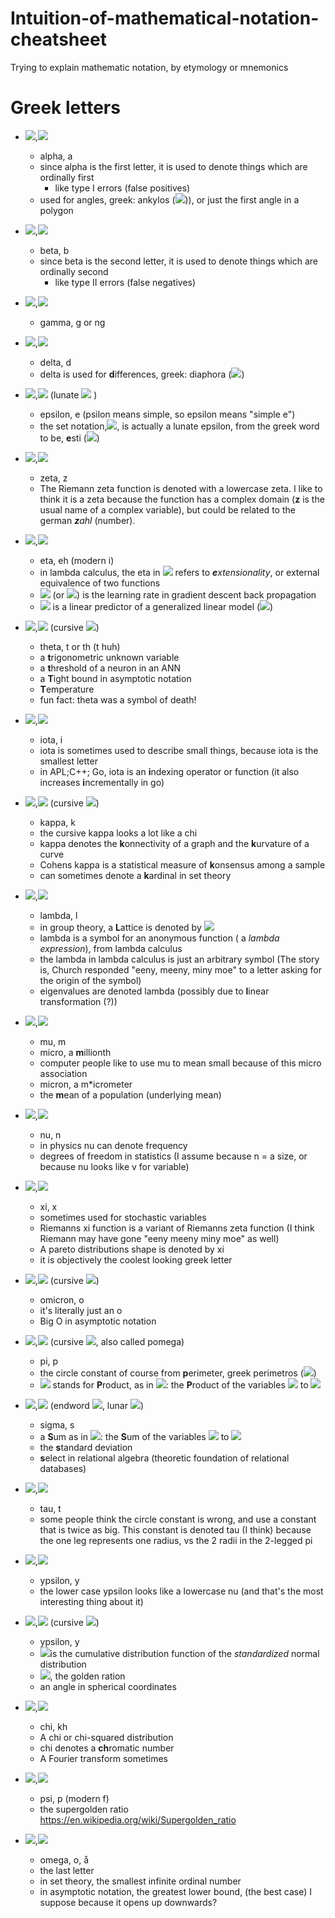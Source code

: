 # Intuition-of-mathematical-notation-cheatsheet
Trying to explain mathematic notation, by etymology or mnemonics

# Greek letters

 - <img src="https://render.githubusercontent.com/render/math?math=%5cAlpha">,<img src="https://render.githubusercontent.com/render/math?math=%5calpha">
 
    - alpha, a
    - since alpha is the first letter, it is used to denote things which are ordinally first
      - like type I errors (false positives)
    - used for angles, greek: ankylos (<img src="https://render.githubusercontent.com/render/math?math=%5calpha%5cgamma%5ckappa%5cupsilon%5clambda o%5cvarsigma">)), or just the first angle in a polygon
    
 - <img src="https://render.githubusercontent.com/render/math?math=%5cBeta">,<img src="https://render.githubusercontent.com/render/math?math=%5cbeta">
 
    - beta, b
    - since beta is the second letter, it is used to denote things which are ordinally second
      - like type II errors (false negatives)
    
 - <img src="https://render.githubusercontent.com/render/math?math=%5cGamma">,<img src="https://render.githubusercontent.com/render/math?math=%5cgamma">
 
    - gamma, g or ng
    
 - <img src="https://render.githubusercontent.com/render/math?math=%5cDelta">,<img src="https://render.githubusercontent.com/render/math?math=%5cdelta">
 
    - delta, d
    - delta is used for **d**ifferences, greek: diaphora (<img src="https://render.githubusercontent.com/render/math?math=%5cdelta%5ciota%5calpha%5cvarphi o%5crho%5calpha">)
    
 - <img src="https://render.githubusercontent.com/render/math?math=%5cE">,<img src="https://render.githubusercontent.com/render/math?math=%5cvarepsilon"> (lunate <img src="https://render.githubusercontent.com/render/math?math=%5cepsilon"> )
 
    - epsilon, e (psilon means simple, so epsilon means "simple e")
    - the set notation,<img src="https://render.githubusercontent.com/render/math?math=%5cin">, is actually a lunate epsilon, from the greek word to be, **e**sti (<img src="https://render.githubusercontent.com/render/math?math=%5cvarepsilon%5csigma%5ctau%5ciota">)
    
 - <img src="https://render.githubusercontent.com/render/math?math=%5cZ">,<img src="https://render.githubusercontent.com/render/math?math=%5czeta">
 
    - zeta, z
    - The Riemann zeta function is denoted with a lowercase zeta. I like to think it is a zeta because the function has a complex domain (**z** is the usual name of a complex variable), but could be related to the german ***z**ahl* (number).
    
 - <img src="https://render.githubusercontent.com/render/math?math=%5cH">,<img src="https://render.githubusercontent.com/render/math?math=%5ceta">
 
    - eta, eh (modern i)
    - in lambda calculus, the eta in <img src="https://render.githubusercontent.com/render/math?math=%5ceta-reduction"> refers to ***e**xtensionality*, or external equivalence of two functions
    - <img src="https://render.githubusercontent.com/render/math?math=%5ceta"> (or <img src="https://render.githubusercontent.com/render/math?math=%5calpha">) is the learning rate in gradient descent back propagation
    - <img src="https://render.githubusercontent.com/render/math?math=%5ceta"> is a linear predictor of a generalized linear model (<img src="https://render.githubusercontent.com/render/math?math=%5ceta=%5cX%5cbeta">)
    
 - <img src="https://render.githubusercontent.com/render/math?math=%5cTheta">,<img src="https://render.githubusercontent.com/render/math?math=%5ctheta"> (cursive <img src="https://render.githubusercontent.com/render/math?math=%5cvartheta">)
 
    - theta, t or th (t huh)
    - a **t**rigonometric unknown variable
    - a **t**hreshold of a neuron in an ANN
    - a **T**ight bound in asymptotic notation
    - **T**emperature
    - fun fact: theta was a symbol of death!

 - <img src="https://render.githubusercontent.com/render/math?math=%5cI">,<img src="https://render.githubusercontent.com/render/math?math=%5ciota">
 
    - iota, i
    - iota is sometimes used to describe small things, because iota is the smallest letter
    - in APL;C++; Go, iota is an **i**ndexing operator or function (it also increases **i**ncrementally in go)

 - <img src="https://render.githubusercontent.com/render/math?math=%5cKappa">,<img src="https://render.githubusercontent.com/render/math?math=%5ckappa"> (cursive <img src="https://render.githubusercontent.com/render/math?math=%5cvarkappa">)
 
    - kappa, k
    - the cursive kappa looks a lot like a chi
    - kappa denotes the **k**onnectivity of a graph and the **k**urvature of a curve
    - Cohens kappa is a statistical measure of **k**onsensus among a sample
    - can sometimes denote a **k**ardinal in set theory
    
 - <img src="https://render.githubusercontent.com/render/math?math=%5cLambda">,<img src="https://render.githubusercontent.com/render/math?math=%5clambda">
 
    - lambda, l
    - in group theory, a **L**attice is denoted by <img src="https://render.githubusercontent.com/render/math?math=%5cLambda">
    - lambda is a symbol for an anonymous function ( a *lambda expression*), from lambda calculus
    - the lambda in lambda calculus is just an arbitrary symbol (The story is, Church responded "eeny, meeny, miny moe" to a letter asking for the origin of the symbol)
    - eigenvalues are denoted lambda (possibly due to **l**inear transformation (?))
  
 - <img src="https://render.githubusercontent.com/render/math?math=%5cM">,<img src="https://render.githubusercontent.com/render/math?math=%5cmu">
 
    - mu, m
    - micro, a **m**illionth
    - computer people like to use mu to mean small because of this micro association
    - micron, a m*icrometer
    - the **m**ean of a population (underlying mean)
    
 - <img src="https://render.githubusercontent.com/render/math?math=%5cN">,<img src="https://render.githubusercontent.com/render/math?math=%5cnu">
 
    - nu, n
    - in physics nu can denote frequency
    - degrees of freedom in statistics (I assume because n = a size, or because nu looks like v for variable)
    
 - <img src="https://render.githubusercontent.com/render/math?math=%5cXi">,<img src="https://render.githubusercontent.com/render/math?math=%5cxi">
 
    - xi, x
    - sometimes used for stochastic variables
    - Riemanns xi function is a variant of Riemanns zeta function (I think Riemann may have gone "eeny meeny miny moe" as well)
    - A pareto distributions shape is denoted by xi
    - it is objectively the coolest looking greek letter
   
 - <img src="https://render.githubusercontent.com/render/math?math=%5cO">,<img src="https://render.githubusercontent.com/render/math?math=o"> (cursive <img src="https://render.githubusercontent.com/render/math?math=%5comicron">)
   - omicron, o
   - it's literally just an o
   - Big O in asymptotic notation

 - <img src="https://render.githubusercontent.com/render/math?math=%5cPi">,<img src="https://render.githubusercontent.com/render/math?math=%5cpi"> (cursive <img src="https://render.githubusercontent.com/render/math?math=%5cvarpi">, also called pomega)
   - pi, p
   - the circle constant of course from **p**erimeter, greek perimetros (<img src="https://render.githubusercontent.com/render/math?math=%5cpi%5cepsilon%5crho%5ciota%5cmu%5cepsilon%5ctau%5crho o%5cvarsigma">)
   - <img src="https://render.githubusercontent.com/render/math?math=%5cPi"> stands for **P**roduct, as in <img src="https://render.githubusercontent.com/render/math?math=%5cprod_{i=1}^{n}x_i">: the **P**roduct of the variables <img src="https://render.githubusercontent.com/render/math?math=x_0"> to <img src="https://render.githubusercontent.com/render/math?math=x_n">

 - <img src="https://render.githubusercontent.com/render/math?math=%5cSigma">,<img src="https://render.githubusercontent.com/render/math?math=%5csigma"> (endword <img src="https://render.githubusercontent.com/render/math?math=%5cvarsigma">, lunar <img src="https://render.githubusercontent.com/render/math?math=c">)
   - sigma, s
   - a **S**um as in <img src="https://render.githubusercontent.com/render/math?math=%5csum_{i=1}^{n}x_i">: the **S**um of the variables <img src="https://render.githubusercontent.com/render/math?math=x_0"> to <img src="https://render.githubusercontent.com/render/math?math=x_n">
   - the **s**tandard deviation
   - **s**elect in relational algebra (theoretic foundation of relational databases)

 - <img src="https://render.githubusercontent.com/render/math?math=%5cTau">,<img src="https://render.githubusercontent.com/render/math?math=tau">
   - tau, t
   - some people think the circle constant is wrong, and use a constant that is twice as big. This constant is denoted tau (I think) because the one leg represents one radius, vs the 2 radii in the 2-legged pi 


 - <img src="https://render.githubusercontent.com/render/math?math=%5cUpsilon">,<img src="https://render.githubusercontent.com/render/math?math=upsilon">
   - ypsilon, y
   - the lower case ypsilon looks like a lowercase nu (and that's the most interesting thing about it)
   

 - <img src="https://render.githubusercontent.com/render/math?math=%5cPhi">,<img src="https://render.githubusercontent.com/render/math?math=%5cphi"> (cursive <img src="https://render.githubusercontent.com/render/math?math=%5cvarphi">)
   - ypsilon, y
   - <img src="https://render.githubusercontent.com/render/math?math=%5cPhi(x)">is the cumulative distribution function of the *standardized* normal distribution
   - <img src="https://render.githubusercontent.com/render/math?math=phi">, the golden ration
   - an angle in spherical coordinates
 
 - <img src="https://render.githubusercontent.com/render/math?math=X">,<img src="https://render.githubusercontent.com/render/math?math=%5cchi">
   - chi, kh
   - A chi or chi-squared distribution
   - chi denotes a **ch**romatic number
   - A Fourier transform sometimes
   
 - <img src="https://render.githubusercontent.com/render/math?math=%5cPsi">,<img src="https://render.githubusercontent.com/render/math?math=%5cpsi">
   - psi, p (modern f)
   - the supergolden ratio https://en.wikipedia.org/wiki/Supergolden_ratio
   
 - <img src="https://render.githubusercontent.com/render/math?math=%5cOmega">,<img src="https://render.githubusercontent.com/render/math?math=%5comega">
   - omega, o, å
   - the last letter
   - in set theory, the smallest infinite ordinal number
   - in asymptotic notation, the greatest lower bound, (the best case) I suppose because it opens up downwards?
